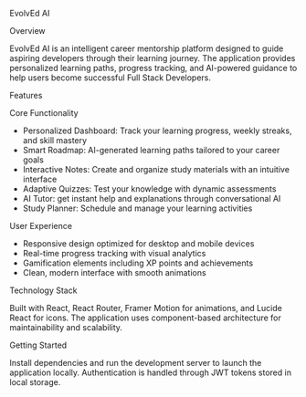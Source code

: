 EvolvEd AI 

 Overview

EvolvEd AI is an intelligent career mentorship platform designed to guide aspiring developers through their learning journey. The application provides personalized learning paths, progress tracking, and AI-powered guidance to help users become successful Full Stack Developers.

Features

 Core Functionality
- Personalized Dashboard: Track your learning progress, weekly streaks, and skill mastery
- Smart Roadmap: AI-generated learning paths tailored to your career goals
- Interactive Notes: Create and organize study materials with an intuitive interface
- Adaptive Quizzes: Test your knowledge with dynamic assessments
- AI Tutor: get instant help and explanations through conversational AI
- Study Planner: Schedule and manage your learning activities

 User Experience
- Responsive design optimized for desktop and mobile devices
- Real-time progress tracking with visual analytics
- Gamification elements including XP points and achievements
- Clean, modern interface with smooth animations

 Technology Stack

Built with React, React Router, Framer Motion for animations, and Lucide React for icons. The application uses component-based architecture for maintainability and scalability.

Getting Started

Install dependencies and run the development server to launch the application locally. Authentication is handled through JWT tokens stored in local storage.
